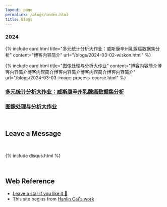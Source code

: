 ```yaml
---
layout: page
permalink: /blogs/index.html
title: Blogs
---
```



### 2024

{% include card.html title="多元统计分析大作业：威斯康辛州乳腺癌数据集分析" content="博客内容简介" url="/blogs/2024-03-02-wiskon.html" %}

{% include card.html title="图像处理与分析大作业" content="博客内容简介博客内容简介博客内容简介博客内容简介博客内容简介博客内容简介" url="/blogs/2024-03-03-image-process-course.html" %}

<div class="card" data-bg-image="file/img/多元统计分析.png">
    <a href="/blogs/2024-03-03-image-process-course.html" class="card-link">
        <div class="card-header">
            <h3>多元统计分析大作业：威斯康辛州乳腺癌数据集分析</h3>
        </div>
    </a>
</div>

<div class="card" data-bg-image="file/img/图像处理与分析.png">
    <a href="/blogs/2024-03-03-image-process-course.html" class="card-link">
        <div class="card-header">
            <h3>图像处理与分析大作业</h3>
        </div>
    </a>
</div>



<br>

## Leave a Message

<br>

{% include disqus.html %} 

<br>

## Web Reference

- [Leave a star if you like it 🥰](https://github.com/SirryChen/SirryChen.github.io) 
- This site begins from [Hanlin Cai's work](https://github.com/GuangLun2000/GuangLun2000.github.io)
